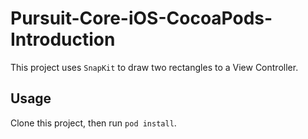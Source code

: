 # Pursuit-Core-iOS-CocoaPods-Introduction

This project uses `SnapKit` to draw two rectangles to a View Controller.

## Usage

Clone this project, then run `pod install`.
